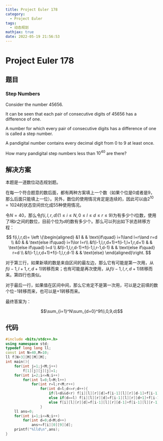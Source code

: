 ```yaml
---
title: Project Euler 178
category:
  - Project Euler
tags:
  - 动态规划
mathjax: true
date: 2022-05-19 21:56:53
---
```


<escape><!-- more --></escape>

# Project Euler 178

## 题目

### Step Numbers

Consider the number $45656$.

It can be seen that each pair of consecutive digits of $45656$ has a difference of one.

A number for which every pair of consecutive digits has a difference of one is called a step number.

A pandigital number contains every decimal digit from $0$ to $9$ at least once.

How many pandigital step numbers less than $10^{40}$ are there?

## 解决方案

本题是一道数位动态规划题。

在每一个符合题意的数后面，都有两种方案填上一个数（如果个位是$0$或者是$9$，那么后面只能填上一位）。另外，数位的使用情况肯定是连续的，因此可以由$2^{10}=1024$的状态空间优化成$55$种使用情况。

令$N=40$，那么令$f(i,l,r,d)(1\le i\le N,0\le l\le d\le r \le 9 )$为有多少个$i$位数，使用了$l$和$r$之间的数位，目前个位为$d$的数有多少个。那么可以列出如下状态转移方程：

$$
f(i,l,r,d)=
\left \{\begin{aligned}
  &1  & & \text{if\quad} i=1\land l=r\land r=d \\
  &0 & & \text{else if\quad} i=1\lor l=r\\
  &f(i-1,l,r,d+1)+f(i-1,l+1,r,d+1) & & \text{else if\quad} l=d \\
  &f(i-1,l,r,d-1)+f(i-1,l,r-1,d-1) & & \text{else if\quad} r=d \\
  &f(i-1,l,r,d+1)+f(i-1,l,r,d-1) & & \text{else}
\end{aligned}\right.
$$

对于第三行，如果新填的数是来自区间的最左边，那么它有可能是第一次用，从$f(i-1,l+1,r,d+1)$转移而来；也有可能是再次使用，从$f(i-1,l,r,d+1)$转移而来。第四行也类似。

对于最后一行，如果值在区间中间，那么它肯定不是第一次用，可以是之前填的数个位$-1$转移而来，也可以是$+1$转移而来。

最终答案为：

$$\sum_{i=1}^N\sum_{d=0}^9f(i,0,9,d)$$

## 代码

```C++
#include <bits/stdc++.h>
using namespace std;
typedef long long ll;
const int N=40,M=10;
ll f[N+3][M][M][M];
int main(){
    for(int j=1;j<M;j++)
        f[1][j][j][j]=1;
    for(int i=2;i<=N;i++)
        for(int l=0;l<M;l++)
            for(int r=l;r<M;r++)
                for(int d=l;d<=r;d++){
                    if(l<d&&d<r) f[i][l][r][d]=f[i-1][l][r][d-1]+f[i-1][l][r][d+1];
                    else if(d==l) f[i][l][r][d]=f[i-1][l][r][d+1]+f[i-1][l+1][r][d+1];
                    else f[i][l][r][d]=f[i-1][l][r][d-1]+f[i-1][l][r-1][d-1];
                }
    ll ans=0;
    for(int i=1;i<=N;i++)
        for(int d=0;d<M;d++)
            ans+=f[i][0][9][d];
    printf("%lld\n",ans);
}

```
